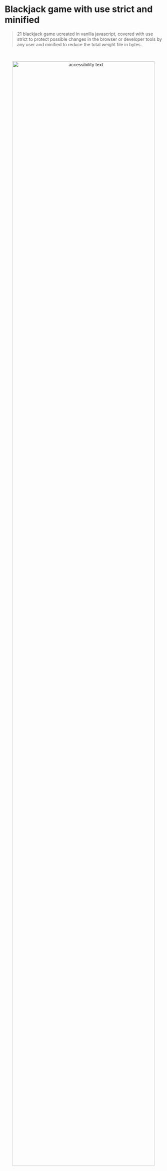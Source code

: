 # Blackjack game with use strict and minified

<!-- ## Travis CI badges and github actions
# Logo: Framework, tool, base of the project not all  -->

<!-- Markdown link & img dfn's -->

<!-- [npm-image]: https://img.shields.io/npm/v/datadog-metrics.svg?style=flat-square
[npm-url]: https://npmjs.org/package/datadog-metrics
[npm-downloads]: https://img.shields.io/npm/dm/datadog-metrics.svg?style=flat-square
[travis-image]: https://img.shields.io/travis/escummy/node-datadog-metrics/master.svg?style=flat-square
[travis-url]: https://travis-ci.org/escummy/node-datadog-metrics
[wiki]: https://github.com/escummy/yourproject/wiki -->

 <!-- [![Build Status](https://travis-ci.org/escummy/dillinger.svg?branch=master)](https://travis-ci.org/escummy/dillinger) <img alt="Github workflows" src="https://github.com/thmsgbrt/thmsgbrt/workflows/README%20build/badge.svg"/> <img alt="Contributor Covenant v2.1" src="https://img.shields.io/badge/Contributor%20Covenant-2.1-4baaaa.svg"/> <img alt="License" src="https://img.shields.io/github/license/escummy/webpack-complete?style=flat-square&labelColor=343b41"/> -->

> 21 blackjack game ucreated in vanilla javascript, covered with use strict to protect possible changes in the browser or developer tools by any user and minified to reduce the total weight file in bytes.

<br>

<!-- ## Snapshots -->

<p align="center">
  <img src="https://github.com/escummy/blackjack-game/assets/90976678/97a1f109-c234-4c4f-8ba8-fe87bbd95a23" width="95%" title="TMDB posters repository by escummy" alt="accessibility text">
</p>

<br>

## Getting Started

These instructions will get you a copy of the project up and running on your local machine for development and testing purposes. See deployment for notes on how to deploy on a live system and clone the repository.

<br>

- (Option 1): Clone the repository with link "https"

```bash
  git clone https://github.com/escummy/blackjack-game.git
```

- (Option 2): Clone the repository with link "SSH"

```bash
  git clone git@github.com:escummy/blackjack-game.git
```

- (Option 3): Download the file.zip to your desktop

<br>

## To run the game

To tun the project you can just drop down the index.html file in the search browser tab and press ENTER, or for the other hand, there are several extensions for Visual Studio Code that allow you to run JavaScript projects on a local server.

> Some of the most popular extensions included are:

- Live Server: This extension lets you start a local development server with a single click. It automatically reloads the page in the browser whenever you make changes to your code.

- Code Runner: This extension allows you to execute JavaScript code snippets directly in Visual Studio Code. You can select the code you want to run and use the keyboard shortcut to get the results in the output window.

- Quokka.js: Quokka.js is a Visual Studio Code extension that provides real-time development experience. It displays the results of your JavaScript code as you type, allowing you to see the values of variables and the results of expressions in real time.

<br>

## To build in prodcution

To build or run the game in production, the game is minified and protected with `use strict`, so you can directly deploy or manage the proyect properly as you want.

<br>

## Learn More

To learn more about Vanilla Javascript, there are many resources and platforms recommended.

> Mozilla Developer Network (MDN):
>
> MDN offers a comprehensive JavaScript guide that covers everything from the basics to advanced topics. It provides detailed explanations, examples, and interactive code snippets. You can access it at: [MDN JavaScript Guide](https://developer.mozilla.org/en-US/docs/Web/JavaScript/Guide).

> JavaScript.info:
>
> JavaScript.info is a popular online resource that provides in-depth tutorials and articles on JavaScript. It covers a wide range of topics, from the basics to advanced concepts such as closures, prototypes, and async/await. Visit: [JavaScript.info](https://javascript.info/).

> FreeCodeCamp:
>
> FreeCodeCamp is a platform that offers free interactive coding challenges and tutorials, including a comprehensive curriculum on JavaScript. They cover essential topics and provide hands-on coding exercises to reinforce your learning. Check it out at: [FreeCodeCamp](https://www.freecodecamp.org/).

> Eloquent JavaScript:
>
> "Eloquent JavaScript" is a well-regarded book by Marijn Haverbeke that covers JavaScript from beginner to advanced levels. The book is available online for free and also has a print version. You can access it at: [Eloquent JavaScript](https://eloquentjavascript.net/).

<br>

Remember, practicing coding exercises, working on projects, and experimenting with JavaScript code for gaining hands-on experience deepening your understanding of the language.

> Recomendations: 
> - Check this visual studio code [settings.json](https://github.com/escummy/vscode-settings-json)
> - To install the necessary extensions, add extension 'missing extensions' to your vscode.

<br>

### Build fails to minify

To minify code we have used:

To create a function when cards are deals ramdomly like in the real time, we have different methods to do that, but we are going to use a famous LIBRARY named 'Underscore javascript' where we can find real time functions that Javascript don't have by default

[Underscore javascript](https://underscorejs.org/)

- We click on Underscore.js (v1.13.4)

- Then we go to Download and we have 4 options

> ESM (Development) 65.9 KB, Uncompressed with Plentiful Comments
>
> ESM (Production) 8.59 KB, Minified and Gzipped
>
> UMD (Development) 68.4 KB, Uncompressed with Bountiful Comments
>
>UMD (Production) 7.48 KB, Minified and Gzipped

We select and click on UMD (Production), copy all the entire page and paste in your `underscore-min.js` file.

**NOTE:** Dont't forget to add the following script to your `index.HTML` at the end of your body as bellow, and be sure to change your correct path following your folder three structure:

```html
 <!-- Game minified to production -->
  <script src="src/js/underscore-min.js"></script>
  <script src="src/js/game-min.js"></script>
```

> Then you can use TOPTAL Online JavaScript Minifier Tool and Compressor, with Fast and Simple API Access, but in this case we only paste the code in the compressor and click on the button to receive the minified game.js code in the output.
>
> [TOPTAL JavaScript Minifier](https://www.toptal.com/developers/javascript-minifier)

<br>

## Latest releases

<!-- Change link path for each repository (automate actions CI/gist)-->

Repositories use [SemVer](http://semver.org/) for versioning, three-digit numbering technique based patter of Major, Minor and Patch fixes, see the [release tags](https://github.com/escummy/blackjack-game/tags) for more details about version available.

<!-- ## Running the tests

Launches the test runner in the interactive watch mode.\
See the section about [running tests](https://facebook.github.io/create-react-app/docs/running-tests) for more information.

### Break down into end to end tests

Explain what these tests test and why

```
npm test
```

### And coding style tests

Explain what these tests test and why

```
Give an example
```

-->

<br>

## Contributing

Contributions are always welcome.

See [CONTRIBUTING](.github/CONTRIBUTING.md) for ways to get started, you can colaborate addings features to improve the repository, you can feel free to suggest anything or help solving issues via pull request.

<!-- Please read [CONTRIBUTING.md](https://gist.github.com/escummy/b24679402957c63ec426) for details on our code of conduct, and the process for submitting pull requests. -->

Please adhere to this project [CODE_OF_CONDUCT](.github/CODE_OF_CONDUCT.md), examples of behavior that contributes to a positive environment for our community and adapted from the Contributor Covenant, version 2.0, available at https://www.contributor-covenant.org/version/2/0/code_of_conduct.html

> **[Author]**: Gonzalo Cugiani (Amsterdam, North Holland, Netherlands)
>
> - [www.github.com/github.com/escummy](https://github.com/escummy)
> - [www.linkedin.com/in/gonzalocugiani](https://linkedin.com/in/gonzalocugiani)
> - [www.stackoverflow.com/gonzalocugiani](https://stackoverflow.com/users/20149906/gonzalo-cugiani)

<br>

## About Licenses

A licensor may grant a license under intellectual property laws to authorize a use (such as copying software or using a patented invention) to a licensee, sparing the licensee from a claim of infringement brought by the licensor.

<!-- Change link path for each repository (automate actions CI/gist)-->
License used for this repository <a href="https://github.com/escummy/blackjack-game/blob/main/LICENSE">`[`MIT License`]`</a>

<br><br>

---

<p align="center">. . .</p>

<p align="center">This <i>README</i> file was updated</br>Last refresh: Wednesday, 14 July, 17:31 CET<br/></p>

<br><br><br>
